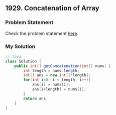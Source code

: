 ## 1929. Concatenation of Array

### Problem Statement
Check the problem statement [here](https://leetcode.com/problems/concatenation-of-array/description/).

### My Solution
```java
// Java
class Solution {
    public int[] getConcatenation(int[] nums) {
        int length = nums.length;
        int[] ans = new int[2*length];
        for(int i=0; i < length; i++){
            ans[i] = nums[i];
            ans[i+length] = nums[i];
        }
        return ans;
    }
}
```

